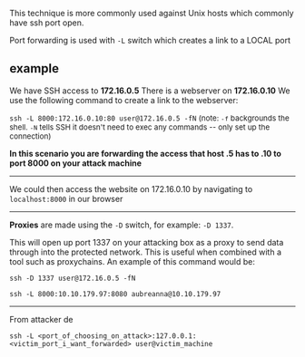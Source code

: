 This technique is more commonly used against Unix hosts which commonly have ssh port open.

Port forwarding is used with `-L` switch which creates a link to a LOCAL port

## example
We have SSH access to **172.16.0.5**
There is a webserver on **172.16.0.10**
We use the following command to create a link to the webserver:

`ssh -L 8000:172.16.0.10:80 user@172.16.0.5 -fN`
<font size="2"> (note: `-f` backgrounds the shell. `-N` tells SSH it doesn't need to exec any commands -- only set up the connection) </font>

**In this scenario you are forwarding the access that host .5 has to .10 to port 8000 on your attack machine**

---

We could then access the website on 172.16.0.10 by navigating to `localhost:8000` in our browser

---


**Proxies** are made using the `-D` switch, for example: `-D 1337`. 

This will open up port 1337 on your attacking box as a proxy to send data through into the protected network. This is useful when combined with a tool such as proxychains. An example of this command would be:  

`ssh -D 1337 user@172.16.0.5 -fN`


`ssh -L 8000:10.10.179.97:8080 aubreanna@10.10.179.97`

---

From attacker de

```
ssh -L <port_of_choosing_on_attack>:127.0.0.1:<victim_port_i_want_forwarded> user@victim_machine
```